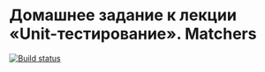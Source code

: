 # Домашнее задание к лекции «Unit-тестирование». Matchers

[![Build status](https://ci.appveyor.com/api/projects/status/9livdhkm0vh0idwq?svg=true)](https://ci.appveyor.com/project/stasrostov/ci-homework-2)
